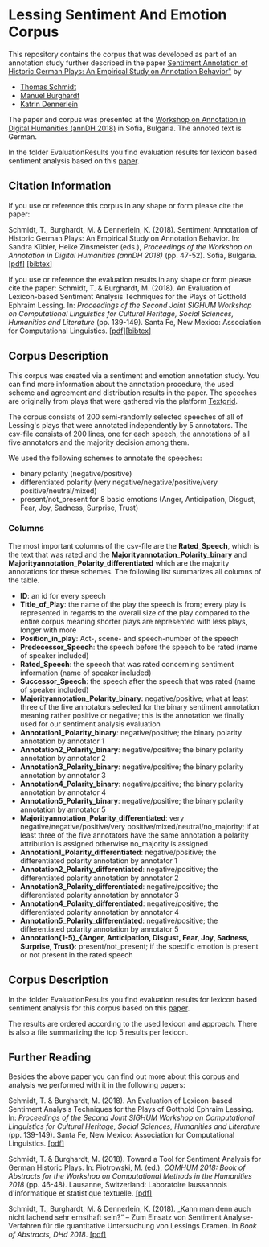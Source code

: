 # Lessing Sentiment And Emotion Corpus

This repository contains the corpus that was developed as part of an annotation study further described in the paper <a href="https://epub.uni-regensburg.de/37486/1/annDH18_after_Review_%2BExpertAnnotations_mb_v3.pdf">Sentiment Annotation of Historic German Plays: An Empirical Study on Annotation Behavior"</a> by 
<ul>
  <li><a href="https://www.uni-regensburg.de/sprache-literatur-kultur/medieninformatik/sekretariat-team/thomas-schmidt/index.html">Thomas Schmidt</a></li>
  <li><a href="https://ch.uni-leipzig.de/burghardt/">Manuel Burghardt</a></li>
  <li><a href="https://www.germanistik.uni-wuerzburg.de/ndl1/mitarbeiter/dennerlein/">Katrin Dennerlein</a></li> 
</ul>
The paper and corpus was presented at the <a href="http://ceur-ws.org/Vol-2155/">Workshop on Annotation in Digital Humanities (annDH 2018)</a> in Sofia, Bulgaria. The annoted text is German.

In the folder EvaluationResults you find evaluation results for lexicon based sentiment analysis based on this <a href="https://www.aclweb.org/anthology/W18-4516.pdf">paper</a>.

## Citation Information

If you use or reference this corpus in any shape or form please cite the paper:

Schmidt, T., Burghardt, M. & Dennerlein, K. (2018). Sentiment Annotation of Historic German Plays: An Empirical Study on Annotation Behavior. In: Sandra Kübler, Heike Zinsmeister (eds.), <em>Proceedings of the Workshop on Annotation in Digital Humanities (annDH 2018)</em> (pp. 47-52). Sofia, Bulgaria. <a href="https://epub.uni-regensburg.de/37486/1/annDH18_after_Review_%2BExpertAnnotations_mb_v3.pdf">[pdf]</a> <a href="https://epub.uni-regensburg.de/cgi/export/eprint/37486/BibTeX/epub-eprint-37486.bib">[bibtex]</a> 

If you use or reference the evaluation results in any shape or form please cite the paper:
Schmidt, T. & Burghardt, M. (2018). An Evaluation of Lexicon-based Sentiment Analysis Techniques for the Plays of Gotthold Ephraim Lessing. In: <em>Proceedings of the Second Joint SIGHUM Workshop on Computational Linguistics for Cultural Heritage, Social Sciences, Humanities and Literature</em> (pp. 139-149). Santa Fe, New Mexico: Association for Computational Linguistics. <a href="https://www.aclweb.org/anthology/W18-4516.pdf">[pdf]</a><a href="https://epub.uni-regensburg.de/cgi/export/eprint/43702/BibTeX/epub-eprint-43702.bib">[bibtex]</a> 

## Corpus Description

This corpus was created via a sentiment and emotion annotation study. You can find more information about the annotation procedure, the used scheme and agreement and distribution results in the paper. The speeches are originally from plays that were gathered via the platform <a href="https://textgrid.de/">Textgrid</a>.

The corpus consists of 200 semi-randomly selected speeches of all of Lessing's plays that were annotated independently by 5 annotators. The csv-file consists of 200 lines, one for each speech, the annotations of all five annotators and the majority decision among them.

We used the following schemes to annotate the speeches:
- binary polarity (negative/positive)
- differentiated polarity (very negative/negative/positive/very positive/neutral/mixed)
- present/not_present for 8 basic emotions (Anger, Anticipation, Disgust, Fear, Joy, Sadness, Surprise, Trust)

### Columns

The most important columns of the csv-file are the <b>Rated_Speech</b>, which is the text that was rated and the <b>Majorityannotation_Polarity_binary</b> and <b>Majorityannotation_Polarity_differentiated</b> which are the majority annotations for these schemes. The following list summarizes all columns of the table.

- <b>ID</b>: an id for every speech
- <b>Title_of_Play</b>: the name of the play the speech is from; every play is represented in regards to the overall size of the play compared to the entire corpus meaning shorter plays are represented with less plays, longer with more
- <b>Position_in_play</b>: Act-, scene- and speech-number of the speech
- <b>Predecessor_Speech</b>: the speech before the speech to be rated (name of speaker included)
- <b>Rated_Speech</b>: the speech that was rated concerning sentiment information (name of speaker included)
- <b>Successor_Speech</b>: the speech after the speech that was rated (name of speaker included)
- <b>Majorityannotation_Polarity_binary</b>: negative/positive; what at least three of the five annotators selected for the binary sentiment annotation meaning rather positive or negative; this is the annotation we finally used for our sentiment analysis evaluation
- <b>Annotation1_Polarity_binary</b>: negative/positive; the binary polarity annotation by annotator 1
- <b>Annotation2_Polarity_binary</b>: negative/positive; the binary polarity annotation by annotator 2
- <b>Annotation3_Polarity_binary</b>: negative/positive; the binary polarity annotation by annotator 3
- <b>Annotation4_Polarity_binary</b>: negative/positive; the binary polarity annotation by annotator 4
- <b>Annotation5_Polarity_binary</b>: negative/positive; the binary polarity annotation by annotator 5
- <b>Majorityannotation_Polarity_differentiated</b>: very negative/negative/positive/very positive/mixed/neutral/no_majority; if at least three of the five annotators have the same annotation a polarity attribution is assigned otherwise no_majority is assigned
- <b>Annotation1_Polarity_differentiated</b>: negative/positive; the differentiated polarity annotation by annotator 1
- <b>Annotation2_Polarity_differentiated</b>: negative/positive; the differentiated polarity annotation by annotator 2
- <b>Annotation3_Polarity_differentiated</b>: negative/positive; the differentiated polarity annotation by annotator 3
- <b>Annotation4_Polarity_differentiated</b>: negative/positive; the differentiated polarity annotation by annotator 4
- <b>Annotation5_Polarity_differentiated</b>: negative/positive; the differentiated polarity annotation by annotator 5
- <b>Annotation{1-5}_{Anger, Anticipation, Disgust, Fear, Joy, Sadness, Surprise, Trust}</b>: present/not_present; if the specific emotion is present or not present in the rated speech

## Corpus Description

In the folder EvaluationResults you find evaluation results for lexicon based sentiment analysis for this corpus based on this <a href="https://www.aclweb.org/anthology/W18-4516.pdf">paper</a>.

The results are ordered according to the used lexicon and approach. There is also a file summarizing the top 5 results per lexicon.

## Further Reading
Besides the above paper you can find out more about this corpus and analysis we performed with it in the following papers:

Schmidt, T. & Burghardt, M. (2018). An Evaluation of Lexicon-based Sentiment Analysis Techniques for the Plays of Gotthold Ephraim Lessing. In: <em>Proceedings of the Second Joint SIGHUM Workshop on Computational Linguistics for Cultural Heritage, Social Sciences, Humanities and Literature</em> (pp. 139-149). Santa Fe, New Mexico: Association for Computational Linguistics. <a href="https://www.aclweb.org/anthology/W18-4516.pdf">[pdf]</a>

Schmidt, T. & Burghardt, M. (2018). Toward a Tool for Sentiment Analysis for German Historic Plays. In: Piotrowski, M. (ed.), <em>COMHUM 2018: Book of Abstracts for the Workshop on Computational Methods in the Humanities 2018</em> (pp. 46-48). Lausanne, Switzerland: Laboratoire laussannois d'informatique et statistique textuelle. <a href="https://epub.uni-regensburg.de/37575/1/ComHum2018-Epub-Version.pdf">[pdf]</a>

Schmidt, T., Burghardt, M. & Dennerlein, K. (2018). „Kann man denn auch nicht lachend sehr ernsthaft sein?“ – Zum Einsatz von Sentiment Analyse-Verfahren für die quantitative Untersuchung von Lessings Dramen. In <em>Book of Abstracts, DHd 2018</em>. <a href="https://epub.uni-regensburg.de/37579/1/Self-Archiving-Version_DHd-2018.pdf">[pdf]</a>

